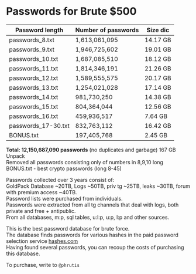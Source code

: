 # Passwords for Brute $500

| Password length | Number of passwords | Size dic |
|------------|----------|----------|
| passwords_8.txt | 1,613,061,095 | 14.17 GB |
| passwords_9.txt | 1,946,725,602 | 19.01 GB |
| passwords_10.txt | 1,687,085,510 | 18.12 GB |
| passwords_11.txt | 1,814,346,191 | 21.26 GB |
| passwords_12.txt | 1,589,555,575 | 20.17 GB |
| passwords_13.txt | 1,254,021,028 | 17.14 GB |
| passwords_14.txt | 981,730,250 | 14.38 GB |
| passwords_15.txt | 804,364,044 | 12.56 GB |
| passwords_16.txt | 459,936,517 | 7.64 GB |
| passwords_17-30.txt | 832,763,112 | 16.42 GB |
| BONUS.txt | 197,405,768 | 2.45 GB |

<b>Total: 12,150,687,090 passwords</b> (no duplicates and garbage) 167 GB Unpack<br>
Removed all passwords consisting only of numbers in 8,9,10 long<br>
BONUS.txt - best crypto passwords (long 8-45)<br>

Passwords collected over 3 years consist of:<br>
GoldPack Database ~20TB, Logs ~50TB, priv tg ~25TB, leaks ~30TB, forum with premium access ~40TB.<br>
Password lists were purchased from individuals.<br>
Passwords were extracted from all tg channels that deal with logs, both private and free + antipublic. <br>
From all databases, m:p, sql tables, u:l:p, u:p, l:p and other sources.<br>

This is the best password database for brute force.<br>
The database finds passwords for various hashes in the paid password selection service [hashes.com](https://hashes.com/en/escrow/view)<br>
Having found several passwords, you can recoup the costs of purchasing this database.


To purchase, write to ```@phrutis```
